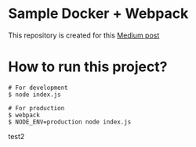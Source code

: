 # Sample Docker + Webpack

This repository is created for this [Medium post](https://medium.com/@andyccs/ae0e73243db4)

# How to run this project?

```Shell
# For development
$ node index.js

# For production
$ webpack
$ NODE_ENV=production node index.js
```

test2
